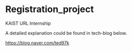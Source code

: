 # Registration_project
  
  KAIST URL Internship
  
  A detailed explanation could be found in tech-blog below.
  
  https://blog.naver.com/ted97k
